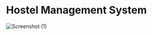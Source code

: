 # Hostel Management System
![Screenshot (1)](https://user-images.githubusercontent.com/59595534/107252616-89b76d80-6a5b-11eb-96fd-8f927894dcdc.png)
